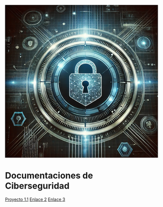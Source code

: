 <html lang="es">
<head>
    <meta charset="UTF-8">
    <meta http-equiv="X-UA-Compatible" content="IE=edge">
    <meta name="viewport" content="width=device-width, initial-scale=1.0">
    <link rel="stylesheet" href="styles.css">
</head>
<body>
    <div class="container">
         <div class="image-container">
            <img src="/img/portada.png" alt="Imagen de Seguridad" class="center-image">
        </div>
        <h1>Documentaciones de Ciberseguridad</h1>
        <div class="links">
            <a href="https://rafatocinoo.github.io/Proyecto1.1" class="button">Proyecto 1.1</a>
            <a href="#" class="button">Enlace 2</a>
            <a href="#" class="button">Enlace 3</a>
        </div>
    </div>
</body>
</html>
